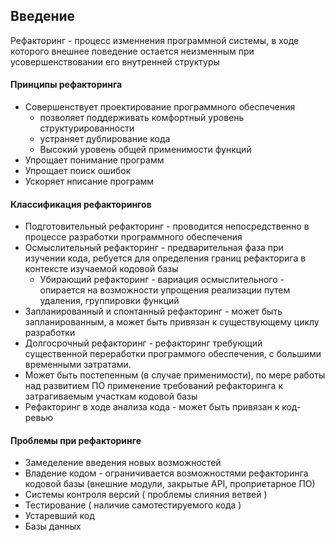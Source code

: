 ## Введение

Рефакторинг - процесс изменнения программной системы, в ходе которого внешнее поведение остается
неизменным при усовершенствовании его внутренней структуры

#### Принципы рефакторинга
- Совершенствует проектирование программного обеспечения
    - позволяет поддерживать комфортный уровень структурированности
    - устраняет дублирование кода
    - Высокий уровень общей применимости функций
- Упрощает понимание программ
- Упрощает поиск ошибок
- Ускоряет нписание программ

#### Классификация рефакторингов
- Подготовительный рефакторинг - проводится непосредственно в процессе разработки
программного обеспечения
- Осмыслительный рефакторинг - предварительная фаза при изучении кода, ребуется для определения 
границ рефакторига в контексте изучаемой кодовой базы
    - Убирающий рефакторинг - вариация осмыслительного - опирается на возможности упрощения
    реализации путем удаления, группировки функций
- Запланированный и спонтанный рефакторинг - может быть запланированным, а может быть привязан
к существующему циклу разработки
- Долгосрочный рефакторинг - рефакторинг требующий существенной переработки программого обеспечения,
с большими временными затратами.
 - Может быть постепенным (в случае применимости), по мере работы над развитием ПО применение требований рефакторинга к
 затрагиваемым участкам кодовой базы
 - Рефакторинг в ходе анализа кода - может быть привязан к код-ревью
 
 #### Проблемы при рефакторинге
 - Замеделение введения новых возможностей
 - Владение кодом - ограничивается возможностями рефакторинга кодовой базы (внешние модули, закрытые API, проприетарное ПО)
 - Системы контроля версий ( проблемы слияния ветвей )
 - Тестирование ( наличие самотестируемого кода )
 - Устаревший код
 - Базы данных